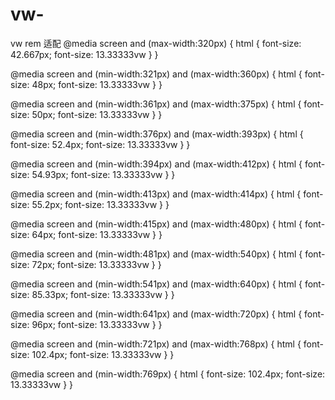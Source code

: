 # vw-
vw  rem 适配
@media screen and (max-width:320px) {
    html {
        font-size: 42.667px;
        font-size: 13.33333vw
    }
}

@media screen and (min-width:321px) and (max-width:360px) {
    html {
        font-size: 48px;
        font-size: 13.33333vw
    }
}

@media screen and (min-width:361px) and (max-width:375px) {
    html {
        font-size: 50px;
        font-size: 13.33333vw
    }
}

@media screen and (min-width:376px) and (max-width:393px) {
    html {
        font-size: 52.4px;
        font-size: 13.33333vw
    }
}

@media screen and (min-width:394px) and (max-width:412px) {
    html {
        font-size: 54.93px;
        font-size: 13.33333vw
    }
}

@media screen and (min-width:413px) and (max-width:414px) {
    html {
        font-size: 55.2px;
        font-size: 13.33333vw
    }
}

@media screen and (min-width:415px) and (max-width:480px) {
    html {
        font-size: 64px;
        font-size: 13.33333vw
    }
}

@media screen and (min-width:481px) and (max-width:540px) {
    html {
        font-size: 72px;
        font-size: 13.33333vw
    }
}

@media screen and (min-width:541px) and (max-width:640px) {
    html {
        font-size: 85.33px;
        font-size: 13.33333vw
    }
}

@media screen and (min-width:641px) and (max-width:720px) {
    html {
        font-size: 96px;
        font-size: 13.33333vw
    }
}

@media screen and (min-width:721px) and (max-width:768px) {
    html {
        font-size: 102.4px;
        font-size: 13.33333vw
    }
}

@media screen and (min-width:769px) {
    html {
        font-size: 102.4px;
        font-size: 13.33333vw
    }
}
